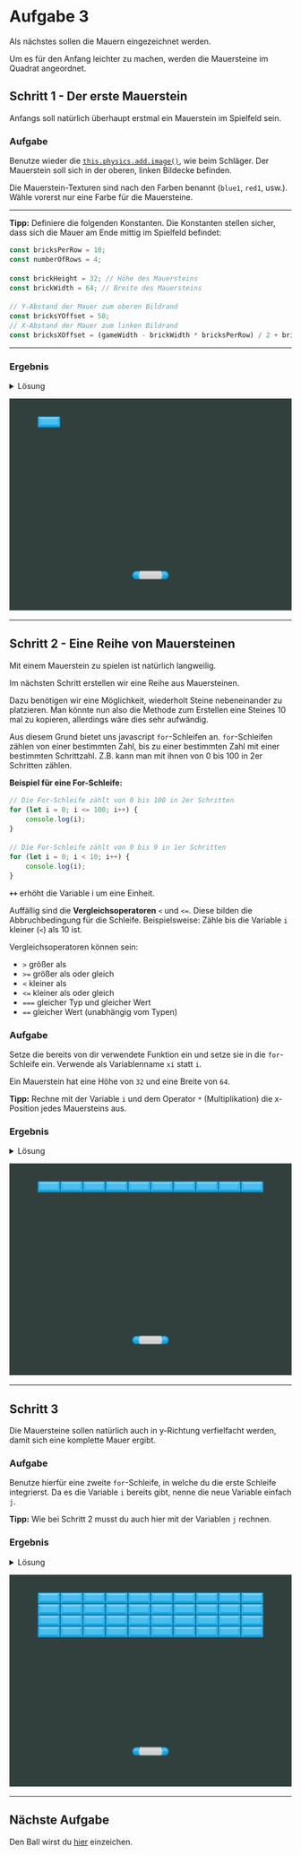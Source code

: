 # Aufgabe 3

Als nächstes sollen die Mauern eingezeichnet werden.

Um es für den Anfang leichter zu machen, werden die Mauersteine im Quadrat angeordnet.

## Schritt 1 - Der erste Mauerstein

Anfangs soll natürlich überhaupt erstmal ein Mauerstein im Spielfeld sein.

### Aufgabe

Benutze wieder die [`this.physics.add.image()`](https://photonstorm.github.io/phaser3-docs/Phaser.Physics.Arcade.Factory.html#image__anchor), wie beim Schläger. Der Mauerstein soll sich in der oberen, linken Bildecke befinden.

Die Mauerstein-Texturen sind nach den Farben benannt (`blue1`, `red1`, usw.). Wähle vorerst nur eine Farbe für die Mauersteine.

***

**Tipp:** Definiere die folgenden Konstanten. Die Konstanten stellen sicher, dass sich die Mauer am Ende mittig im Spielfeld befindet:

```javascript
const bricksPerRow = 10; 
const numberOfRows = 4;

const brickHeight = 32; // Höhe des Mauersteins
const brickWidth = 64; // Breite des Mauersteins

// Y-Abstand der Mauer zum oberen Bildrand
const bricksYOffset = 50;
// X-Abstand der Mauer zum linken Bildrand
const bricksXOffset = (gameWidth - brickWidth * bricksPerRow) / 2 + brickWidth / 2;
```

***

### Ergebnis

<details>
<summary>Lösung</summary>

**In der `create`-Funktion:**

```javascript
this.physics.add.image(bricksXOffset, bricksYOffset, atlasKey, "blue1");
```

***
</details>

![Ein Mauerstein in der linken Ecke](Aufgabe3-1.png)

***

## Schritt 2 - Eine Reihe von Mauersteinen

Mit einem Mauerstein zu spielen ist natürlich langweilig.

Im nächsten Schritt erstellen wir eine Reihe aus Mauersteinen.

Dazu benötigen wir eine Möglichkeit, wiederholt Steine nebeneinander zu platzieren. Man könnte nun also die Methode zum Erstellen eine Steines 10 mal zu kopieren, allerdings wäre dies sehr aufwändig.

Aus diesem Grund bietet uns javascript `for`-Schleifen an. `for`-Schleifen zählen von einer bestimmten Zahl, bis zu einer bestimmten Zahl mit einer bestimmten Schrittzahl. Z.B. kann man mit ihnen von 0 bis 100 in 2er Schritten zählen.

**Beispiel für eine For-Schleife:**

```javascript
// Die For-Schleife zählt von 0 bis 100 in 2er Schritten
for (let i = 0; i <= 100; i++) {
    console.log(i);
}

// Die For-Schleife zählt von 0 bis 9 in 1er Schritten
for (let i = 0; i < 10; i++) {
    console.log(i);
}
```

**`++`** erhöht die Variable i um eine Einheit.

Auffällig sind die **Vergleichsoperatoren** `<` und `<=`. Diese bilden die Abbruchbedingung für die Schleife. Beispielsweise: Zähle bis die Variable `i` kleiner (`<`) als 10 ist.

Vergleichsoperatoren können sein:
- `>` größer als
- `>=` größer als oder gleich
- `<` kleiner als
- `<=` kleiner als oder gleich
- `===` gleicher Typ und gleicher Wert
- `==` gleicher Wert (unabhängig vom Typen)

### Aufgabe

Setze die bereits von dir verwendete Funktion ein und setze sie in die `for`-Schleife ein. Verwende als Variablenname `xi` statt `i`.

Ein Mauerstein hat eine Höhe von `32` und eine Breite von `64`.

**Tipp:** Rechne mit der Variable `i` und dem Operator `*` (Multiplikation) die x-Position jedes Mauersteins aus.

### Ergebnis

<details>
<summary>Lösung</summary>

```javascript
for (let xi = 0; xi < bricksPerRow; xi++) {
    this.physics.add.image(bricksXOffset + xi * brickWidth, bricksYOffset, atlasKey, "blue1");
}
```

***
</details>

![Eine Reihe von Mauersteinen](Aufgabe3-2.png)

***

## Schritt 3

Die Mauersteine sollen natürlich auch in y-Richtung verfielfacht werden, damit sich eine komplette Mauer ergibt.

### Aufgabe

Benutze hierfür eine zweite `for`-Schleife, in welche du die erste Schleife integrierst. Da es die Variable `i` bereits gibt, nenne die neue Variable einfach `j`.

**Tipp:** Wie bei Schritt 2 musst du auch hier mit der Variablen `j` rechnen.

### Ergebnis

<details>
<summary>Lösung</summary>

```javascript
for (let xj = 0; xj < numberOfRows; xj++) {
    for (let xi = 0; xi < bricksPerRow; xi++) {
        this.physics.add.image(bricksXOffset + xi * brickWidth, bricksYOffset + xj * brickHeight, atlasKey, "blue1");
    }
}
```

***
</details>

![Die fertige Mauer](Aufgabe3-3.png)

***

## Nächste Aufgabe

Den Ball wirst du [hier](Aufgabe4.md) einzeichen.